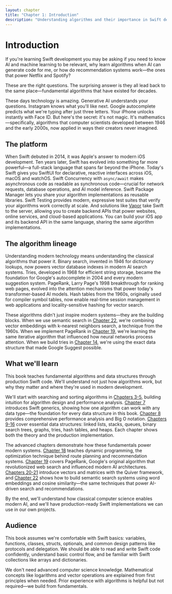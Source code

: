 ```yaml
---
layout: chapter
title: "Chapter 1: Introduction"
description: "Understanding algorithms and their importance in Swift development"
---
```

# Introduction

If you're learning Swift development you may be asking if you need to know AI and machine learning to be relevant, why learn algorithms when AI can generate code for me, or how do recommendation systems work—the ones that power Netflix and Spotify? 

These are the right questions. The surprising answer is they all lead back to the same place—fundamental algorithms that have existed for decades.

These days technology is amazing. Generative AI understands your questions. Instagram knows what you'll like next. Google autocomplete predicts what we're typing after just three letters. Your iPhone unlocks instantly with Face ID. But here's the secret: it's not magic. It's mathematics—specifically, algorithms that computer scientists developed between 1946 and the early 2000s, now applied in ways their creators never imagined.

## The platform

When Swift debuted in 2014, it was Apple's answer to modern iOS development. Ten years later, Swift has evolved into something far more powerful—a full-stack language that spans far beyond the iPhone. Today's Swift gives you SwiftUI for declarative, reactive interfaces across iOS, macOS and watchOS. Swift Concurrency with `async/await` makes asynchronous code as readable as synchronous code—crucial for network requests, database operations, and AI model inference. Swift Package Manager lets you share your algorithm implementations as reusable libraries. Swift Testing provides modern, expressive test suites that verify your algorithms work correctly at scale. And solutions like [Vapor](https://github.com/vapor/vapor) take Swift to the server, allowing you to create backend APIs that power websites, online services, and cloud-based applications. You can build your iOS app and its backend API in the same language, sharing the same algorithm implementations.

## The algorithm lineage

Understanding modern technology means understanding the classical algorithms that power it. Binary search, invented in 1946 for dictionary lookups, now powers vector database indexes in modern AI search systems. Tries, developed in 1968 for efficient string storage, became the foundation for Google's autocomplete in 2004 and every modern suggestion system. PageRank, Larry Page's 1998 breakthrough for ranking web pages, evolved into the attention mechanisms that power today's transformer-based AI models. Hash tables from the 1960s, originally used for compiler symbol tables, now enable real-time session management in web applications and locality-sensitive hashing for vector search.

These algorithms didn't just inspire modern systems—they are the building blocks. When we use semantic search in [Chapter 22](22-semantic-search.md), we're combining vector embeddings with k-nearest neighbors search, a technique from the 1960s. When we implement PageRank in [Chapter 19](19-pagerank-algorithm.md), we're learning the same iterative algorithm that influenced how neural networks process attention. When we build tries in [Chapter 14](14-tries.md), we're using the exact data structure that made Google Suggest possible.

## What we'll learn

This book teaches fundamental algorithms and data structures through production Swift code. We'll understand not just how algorithms work, but why they matter and where they're used in modern development.

We'll start with searching and sorting algorithms in [Chapters 3-5](03-basic-searching.md), building intuition for algorithm design and performance analysis. [Chapter 7](07-generics.md) introduces Swift generics, showing how one algorithm can work with any data type—the foundation for every data structure in this book. [Chapter 8](08-performance-analysis.md) provides comprehensive performance analysis and Big O notation. [Chapters 9-16](09-linked-lists.md) cover essential data structures: linked lists, stacks, queues, binary search trees, graphs, tries, hash tables, and heaps. Each chapter shows both the theory and the production implementation.

The advanced chapters demonstrate how these fundamentals power modern systems. [Chapter 18](18-dynamic-programming.md) teaches dynamic programming, the optimization technique behind route planning and recommendation systems. [Chapter 19](19-pagerank-algorithm.md) covers PageRank, Google's original algorithm that revolutionized web search and influenced modern AI architectures. [Chapters 20-21](20-vectors.md) introduce vectors and matrices with the Quiver framework, and [Chapter 22](22-semantic-search.md) shows how to build semantic search systems using word embeddings and cosine similarity—the same techniques that power AI-driven search and recommendations.

By the end, we'll understand how classical computer science enables modern AI, and we'll have production-ready Swift implementations we can use in our own projects.

## Audience

This book assumes we're comfortable with Swift basics: variables, functions, classes, structs, optionals, and common design patterns like protocols and delegation. We should be able to read and write Swift code confidently, understand basic control flow, and be familiar with Swift collections like arrays and dictionaries.

We don't need advanced computer science knowledge. Mathematical concepts like logarithms and vector operations are explained from first principles when needed. Prior experience with algorithms is helpful but not required—we build from fundamentals.
